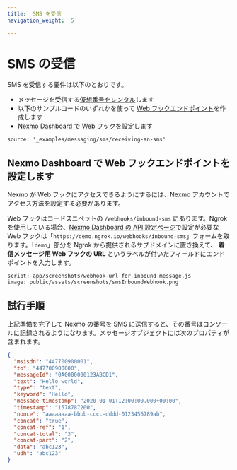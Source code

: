 ```yaml
---
title:  SMS を受信
navigation_weight:  5

---
```



SMS の受信
=======

SMS を受信する要件は以下のとおりです。

* メッセージを受信する[仮想番号をレンタル](/numbers/guides/number-management#rent-a-virtual-number)します
* 以下のサンプルコードのいずれかを使って [Web フックエンドポイント](/messaging/sms/code-snippets/before-you-begin#webhooks)を作成します
* [Nexmo Dashboard で Web フックを設定します](#configure-the-webhook-endpoint-in-your-nexmo-dashboard)

```code_snippets
source: '_examples/messaging/sms/receiving-an-sms'
```

Nexmo Dashboard で Web フックエンドポイントを設定します
--------------------------------------

Nexmo が Web フックにアクセスできるようにするには、Nexmo アカウントでアクセス方法を設定する必要があります。

Web フックはコードスニペットの `/webhooks/inbound-sms` にあります。Ngrok を使用している場合、[Nexmo Dashboard の API 設定ページ](https://dashboard.nexmo.com/settings)で設定が必要な Web フックは「`https://demo.ngrok.io/webhooks/inbound-sms`」フォームを取ります。「`demo`」部分を Ngrok から提供されるサブドメインに置き換えて、 **着信メッセージ用 Web フックの URL** というラベルが付いたフィールドにエンドポイントを入力します。

```screenshot
script: app/screenshots/webhook-url-for-inbound-message.js
image: public/assets/screenshots/smsInboundWebhook.png
```

試行手順
----

上記準備を完了して Nexmo の番号を SMS に送信すると、その番号はコンソールに記録されるようになります。メッセージオブジェクトには次のプロパティが含まれます。

```json
{
  "msisdn": "447700900001",
  "to": "447700900000",
  "messageId": "0A0000000123ABCD1",
  "text": "Hello world",
  "type": "text",
  "keyword": "Hello",
  "message-timestamp": "2020-01-01T12:00:00.000+00:00",
  "timestamp": "1578787200",
  "nonce": "aaaaaaaa-bbbb-cccc-dddd-0123456789ab",
  "concat": "true",
  "concat-ref": "1",
  "concat-total": "3",
  "concat-part": "2",
  "data": "abc123",
  "udh": "abc123"
}
```

